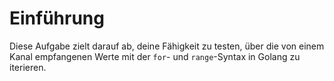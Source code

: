 # Einführung

Diese Aufgabe zielt darauf ab, deine Fähigkeit zu testen, über die von einem Kanal empfangenen Werte mit der `for`- und `range`-Syntax in Golang zu iterieren.
